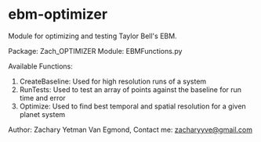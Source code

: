 # ebm-optimizer
Module for optimizing and testing Taylor Bell's EBM.

Package: Zach_OPTIMIZER
Module: EBMFunctions.py

Available Functions:
1) CreateBaseline: Used for high resolution runs of a system
2) RunTests: Used to test an array of points against the baseline for run time and error
3) Optimize: Used to find best temporal and spatial resolution for a given planet system

Author: Zachary Yetman Van Egmond, 
Contact me: zacharyyve@gmail.com